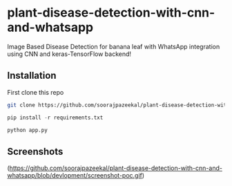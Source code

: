 # plant-disease-detection-with-cnn-and-whatsapp
Image Based Disease Detection for banana leaf with WhatsApp integration using CNN and keras-TensorFlow backend! 


## Installation

First clone this repo

```bash
git clone https://github.com/soorajpazeekal/plant-disease-detection-with-cnn-and-whatsapp.git
```
```python
pip install -r requirements.txt
```
```python
python app.py
```

## Screenshots

(https://github.com/soorajpazeekal/plant-disease-detection-with-cnn-and-whatsapp/blob/devlopment/screenshot-poc.gif)
